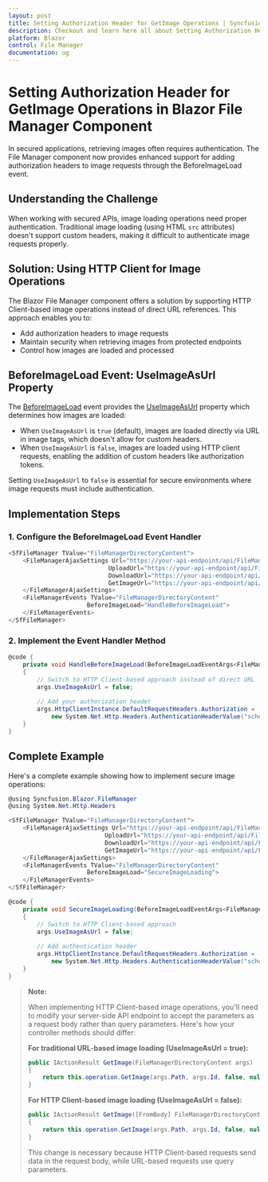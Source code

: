```yaml
---
layout: post
title: Setting Authorization Header for GetImage Operations | Syncfusion
description: Checkout and learn here all about Setting Authorization Header for GetImage Operations in Syncfusion Blazor File Manager component and more.
platform: Blazor
control: File Manager
documentation: ug
---
```


# Setting Authorization Header for GetImage Operations in Blazor File Manager Component

In secured applications, retrieving images often requires authentication. The File Manager component now provides enhanced support for adding authorization headers to image requests through the BeforeImageLoad event.

## Understanding the Challenge

When working with secured APIs, image loading operations need proper authentication. Traditional image loading (using HTML `src` attributes) doesn't support custom headers, making it difficult to authenticate image requests properly.

## Solution: Using HTTP Client for Image Operations

The Blazor File Manager component offers a solution by supporting HTTP Client-based image operations instead of direct URL references. This approach enables you to:

* Add authorization headers to image requests
* Maintain security when retrieving images from protected endpoints
* Control how images are loaded and processed

## BeforeImageLoad Event: UseImageAsUrl Property

The [BeforeImageLoad](https://help.syncfusion.com/cr/blazor/Syncfusion.Blazor.FileManager.FileManagerEvents-1.html#Syncfusion_Blazor_FileManager_FileManagerEvents_1_BeforeImageLoad) event provides the [UseImageAsUrl](https://help.syncfusion.com/cr/blazor/Syncfusion.Blazor.FileManager.BeforeImageLoadEventArgs-1.html#Syncfusion_Blazor_FileManager_BeforeImageLoadEventArgs_1_UseImageAsUrl) property which determines how images are loaded:

* When `UseImageAsUrl` is `true` (default), images are loaded directly via URL in image tags, which doesn't allow for custom headers.
* When `UseImageAsUrl` is `false`, images are loaded using HTTP client requests, enabling the addition of custom headers like authorization tokens.

Setting `UseImageAsUrl` to `false` is essential for secure environments where image requests must include authentication.

## Implementation Steps

### 1. Configure the BeforeImageLoad Event Handler

```csharp
<SfFileManager TValue="FileManagerDirectoryContent">
    <FileManagerAjaxSettings Url="https://your-api-endpoint/api/FileManager/FileOperations"
                            UploadUrl="https://your-api-endpoint/api/FileManager/Upload"
                            DownloadUrl="https://your-api-endpoint/api/FileManager/Download"
                            GetImageUrl="https://your-api-endpoint/api/FileManager/GetImage">
    </FileManagerAjaxSettings>
    <FileManagerEvents TValue="FileManagerDirectoryContent" 
                      BeforeImageLoad="HandleBeforeImageLoad">
    </FileManagerEvents>
</SfFileManager>
```

### 2. Implement the Event Handler Method

```csharp
@code {
    private void HandleBeforeImageLoad(BeforeImageLoadEventArgs<FileManagerDirectoryContent> args)
    {
        // Switch to HTTP Client-based approach instead of direct URL
        args.UseImageAsUrl = false;
        
        // Add your authorization header
        args.HttpClientInstance.DefaultRequestHeaders.Authorization = 
            new System.Net.Http.Headers.AuthenticationHeaderValue("scheme", "your-token-here");
    }
}
```

## Complete Example

Here's a complete example showing how to implement secure image operations:

```csharp
@using Syncfusion.Blazor.FileManager
@using System.Net.Http.Headers

<SfFileManager TValue="FileManagerDirectoryContent">
    <FileManagerAjaxSettings Url="https://your-api-endpoint/api/FileManager/FileOperations"
                           UploadUrl="https://your-api-endpoint/api/FileManager/Upload"
                           DownloadUrl="https://your-api-endpoint/api/FileManager/Download"
                           GetImageUrl="https://your-api-endpoint/api/FileManager/GetImage">
    </FileManagerAjaxSettings>
    <FileManagerEvents TValue="FileManagerDirectoryContent" 
                      BeforeImageLoad="SecureImageLoading">
    </FileManagerEvents>
</SfFileManager>

@code {
    private void SecureImageLoading(BeforeImageLoadEventArgs<FileManagerDirectoryContent> args)
    {
        // Switch to HTTP Client-based approach
        args.UseImageAsUrl = false;
        
        // Add authentication header
        args.HttpClientInstance.DefaultRequestHeaders.Authorization = 
            new System.Net.Http.Headers.AuthenticationHeaderValue("scheme", "your-token-here");
    }
}
```

> **Note:** 
> 
> When implementing HTTP Client-based image operations, you'll need to modify your server-side API endpoint to accept the parameters as a request body rather than query parameters. Here's how your controller methods should differ:
> 
> **For traditional URL-based image loading (UseImageAsUrl = true):**
> ```csharp
> public IActionResult GetImage(FileManagerDirectoryContent args)
> {
>     return this.operation.GetImage(args.Path, args.Id, false, null, null);
> }
> ```
> 
> **For HTTP Client-based image loading (UseImageAsUrl = false):**
> ```csharp
> public IActionResult GetImage([FromBody] FileManagerDirectoryContent args)
> {
>     return this.operation.GetImage(args.Path, args.Id, false, null, null);
> }
> ```
> 
> This change is necessary because HTTP Client-based requests send data in the request body, while URL-based requests use query parameters.